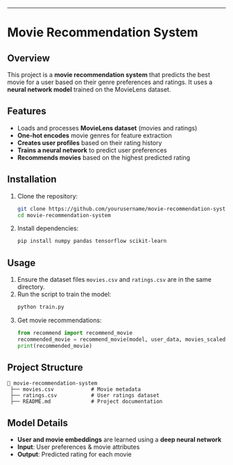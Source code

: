 

---

# Movie Recommendation System

## Overview
This project is a **movie recommendation system** that predicts the best movie for a user based on their genre preferences and ratings. It uses a **neural network model** trained on the MovieLens dataset.

## Features
- Loads and processes **MovieLens dataset** (movies and ratings)
- **One-hot encodes** movie genres for feature extraction
- **Creates user profiles** based on their rating history
- **Trains a neural network** to predict user preferences
- **Recommends movies** based on the highest predicted rating

## Installation
1. Clone the repository:
   ```bash
   git clone https://github.com/yourusername/movie-recommendation-system.git
   cd movie-recommendation-system
   ```
2. Install dependencies:
   ```bash
   pip install numpy pandas tensorflow scikit-learn
   ```

## Usage
1. Ensure the dataset files `movies.csv` and `ratings.csv` are in the same directory.
2. Run the script to train the model:
   ```bash
   python train.py
   ```
3. Get movie recommendations:
   ```python
   from recommend import recommend_movie
   recommended_movie = recommend_movie(model, user_data, movies_scaled, movies_original)
   print(recommended_movie)
   ```

## Project Structure
```
📁 movie-recommendation-system
 ├── movies.csv            # Movie metadata
 ├── ratings.csv           # User ratings dataset           
 ├── README.md             # Project documentation
```

## Model Details
- **User and movie embeddings** are learned using a **deep neural network**
- **Input**: User preferences & movie attributes
- **Output**: Predicted rating for each movie


